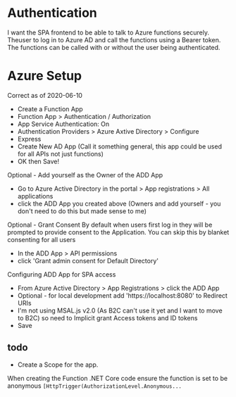 # Authentication

I want the SPA frontend to be able to talk to Azure functions securely.  Theuser to log in to Azure AD and call the functions using a Bearer token.  The functions can be called with or without the user being authenticated.

# Azure Setup
Correct as of 2020-06-10
- Create a Function App
- Function App > Authentication / Authorization
- App Service Authentication: On
- Authentication Providers > Azure Axtive Directory > Configure
- Express
- Create New AD App (Call it something general, this app could be used for all APIs not just functions)
- OK then Save!

Optional - Add yourself as the Owner of the ADD App
- Go to Azure Active Directory in the portal > App registrations > All applications
- click the ADD App you created above (Owners and add yourself - you don't need to do this but made sense to me)

Optional - Grant Consent
By default when users first log in they will be prompted to provide consent to the Application. You can skip this by blanket consenting for all users
- In the ADD App > API permissions
- click 'Grant admin consent for Default Directory'

Configuring ADD App for SPA access
- From Azure Active Directory >  App Registrations > click the ADD App
- Optional - for local development add 'https://localhost:8080' to Redirect URIs
- I'm not using MSAL.js v2.0 (As B2C can't use it yet and I want to move to B2C) so need to Implicit grant Access tokens and ID tokens
- Save

## todo 
- Create a Scope for the app.





When creating the Function .NET Core code ensure the function is set to be anonymous `[HttpTrigger(AuthorizationLevel.Anonymous...` 
